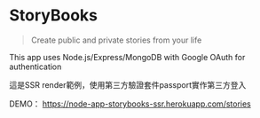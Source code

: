 # StoryBooks
>Create public and private stories from your life

This app uses Node.js/Express/MongoDB with Google OAuth for authentication

這是SSR render範例，使用第三方驗證套件passport實作第三方登入

DEMO： https://node-app-storybooks-ssr.herokuapp.com/stories
